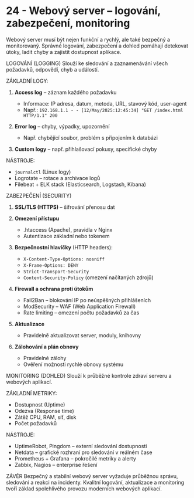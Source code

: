 # 24 - Webový server – logování, zabezpečení, monitoring
Webový server musí být nejen funkční a rychlý, ale také bezpečný a monitorovaný. Správné logování, zabezpečení a dohled pomáhají detekovat útoky, ladit chyby a zajistit dostupnost aplikace.

LOGOVÁNÍ (LOGGING)
Slouží ke sledování a zaznamenávání všech požadavků, odpovědí, chyb a událostí.

ZÁKLADNÍ LOGY:

1. **Access log** – záznam každého požadavku

   * Informace: IP adresa, datum, metoda, URL, stavový kód, user-agent
   * Např.: `192.168.1.1 - - [12/May/2025:12:45:34] "GET /index.html HTTP/1.1" 200`

2. **Error log** – chyby, výpadky, upozornění

   * Např. chybějící soubor, problém s připojením k databázi

3. **Custom logy** – např. přihlašovací pokusy, specifické chyby

NÁSTROJE:

* `journalctl` (Linux logy)
* Logrotate – rotace a archivace logů
* Filebeat + ELK stack (Elasticsearch, Logstash, Kibana)

ZABEZPEČENÍ (SECURITY)

1. **SSL/TLS (HTTPS)** – šifrování přenosu dat

2. **Omezení přístupu**

   * .htaccess (Apache), pravidla v Nginx
   * Autentizace základní nebo tokenem

3. **Bezpečnostní hlavičky** (HTTP headers):

   * `X-Content-Type-Options: nosniff`
   * `X-Frame-Options: DENY`
   * `Strict-Transport-Security`
   * `Content-Security-Policy` (omezení načítaných zdrojů)

4. **Firewall a ochrana proti útokům**

   * Fail2Ban – blokování IP po neúspěšných přihlášeních
   * ModSecurity – WAF (Web Application Firewall)
   * Rate limiting – omezení počtu požadavků za čas

5. **Aktualizace**

   * Pravidelně aktualizovat server, moduly, knihovny

6. **Zálohování a plán obnovy**

   * Pravidelné zálohy
   * Ověření možnosti rychlé obnovy systému

MONITORING (DOHLED)
Slouží k průběžné kontrole zdraví serveru a webových aplikací.

ZÁKLADNÍ METRIKY:

* Dostupnost (Uptime)
* Odezva (Response time)
* Zátěž CPU, RAM, síť, disk
* Počet požadavků

NÁSTROJE:

* UptimeRobot, Pingdom – externí sledování dostupnosti
* Netdata – grafické rozhraní pro sledování v reálném čase
* Prometheus + Grafana – pokročilé metriky a alerty
* Zabbix, Nagios – enterprise řešení

ZÁVĚR
Bezpečný a stabilní webový server vyžaduje průběžnou správu, sledování a reakci na incidenty. Kvalitní logování, aktualizace a monitoring tvoří základ spolehlivého provozu moderních webových aplikací.
